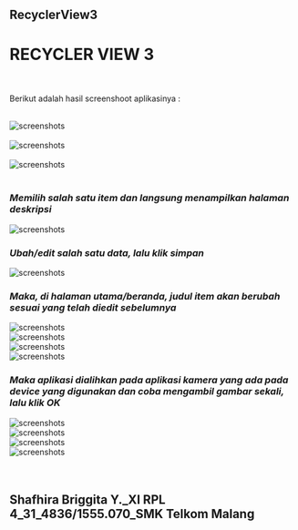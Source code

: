 ## RecyclerView3<br>

# RECYCLER VIEW 3 <br><br>

Berikut adalah hasil screenshoot aplikasinya : <br><br>

![screenshots](https://github.com/sbbriggitash/RecyclerView3/blob/master/1.PNG)<br><br>
![screenshots](https://github.com/sbbriggitash/RecyclerView3/blob/master/2.PNG)<br><br>
![screenshots](https://github.com/sbbriggitash/RecyclerView3/blob/master/3.PNG)<br><br>
### *__Memilih salah satu item dan langsung menampilkan halaman deskripsi__*
![screenshots](https://github.com/sbbriggitash/RecyclerView3/blob/master/4.PNG)<br>
### *__Ubah/edit salah satu data, lalu klik simpan__*
![screenshots](https://github.com/sbbriggitash/RecyclerView3/blob/master/5.PNG)<br>
### *__Maka, di halaman utama/beranda, judul item akan berubah sesuai yang telah diedit sebelumnya__*
![screenshots](https://github.com/sbbriggitash/RecyclerView3/blob/master/6.PNG)<br>
![screenshots](https://github.com/sbbriggitash/RecyclerView3/blob/master/7.PNG)<br>
![screenshots](https://github.com/sbbriggitash/RecyclerView3/blob/master/8.PNG)<br>
![screenshots](https://github.com/sbbriggitash/RecyclerView3/blob/master/9.PNG)<br>
### *__Maka aplikasi dialihkan pada aplikasi kamera yang ada pada device yang digunakan dan coba mengambil gambar sekali, lalu klik OK__*
![screenshots](https://github.com/sbbriggitash/RecyclerView3/blob/master/10.PNG)<br>
![screenshots](https://github.com/sbbriggitash/RecyclerView3/blob/master/11.PNG)<br>
![screenshots](https://github.com/sbbriggitash/RecyclerView3/blob/master/12.PNG)<br>
![screenshots](https://github.com/sbbriggitash/RecyclerView3/blob/master/13.PNG)<br><br><br>

## Shafhira Briggita Y._XI RPL 4_31_4836/1555.070_SMK Telkom Malang
